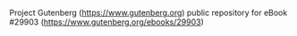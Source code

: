 Project Gutenberg (https://www.gutenberg.org) public repository for eBook #29903 (https://www.gutenberg.org/ebooks/29903)
